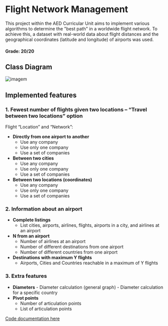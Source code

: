 # Flight Network Management
This project within the AED Curricular Unit aims to implement various algorithms to determine the "best path" in a worldwide flight network. To achieve this, a dataset with real-world data about flight distances and the geographical coordinates (latitude and longitude) of airports was used.

#### Grade: 20/20

## Class Diagram
![imagem](https://github.com/leonor-f/FlightNetworkManagement/assets/114422678/83134c19-2130-4c15-ae89-9bcdef691651)

## Implemented features
### 1. **Fewest number of flights given two locations – “Travel between two locations” option**
  Flight “Location” and “Network”:
  - **Directly from one airport to another**
    - Use any company
    - Use only one company
    - Use a set of companies
  - **Between two cities**
    - Use any company
    - Use only one company
    - Use a set of companies
  - **Between two locations (coordinates)**
    - Use any company
    - Use only one company
    - Use a set of companies
   
### 2. **Information about an airport**
  - **Complete listings**
    - List cities, airports, airlines, flights, airports in a city, and airlines at an airport
  - **N from an airport**
    - Number of airlines at an airport
    - Number of different destinations from one airport
    - Number of different countries from one airport
  - **Destinations with maximum Y flights**
    - Airports, Cities and Countries reachable in a maximum of Y flights

### 3. **Extra features**
   - **Diameters**
    - Diameter calculation (general graph)
    - Diameter calculation for a specific country
  - **Pivot points**
    - Number of articulation points
    - List of articulation points

[Code documentation here](docs)
